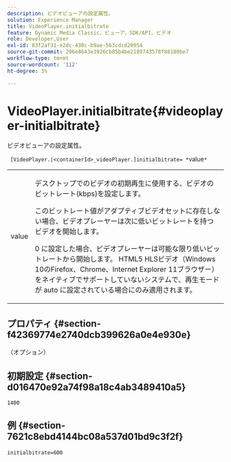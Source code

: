 ```yaml
---
description: ビデオビューアの設定属性。
solution: Experience Manager
title: VideoPlayer.initialbitrate
feature: Dynamic Media Classic，ビューア，SDK/API，ビデオ
role: Developer,User
exl-id: 83f2af31-e2dc-430c-b9ae-563cdcd20954
source-git-commit: 206e4643e3926cb85b4be2189743578f88180be7
workflow-type: tm+mt
source-wordcount: '112'
ht-degree: 3%

---
```


# VideoPlayer.initialbitrate{#videoplayer-initialbitrate}

ビデオビューアの設定属性。

` [VideoPlayer.|<containerId>_videoPlayer.]initialbitrate= *`value`*`

<table id="table_C616483932C2482CA9794DDD7313FD7C"> 
 <tbody> 
  <tr> 
   <td colname="col1"> <p> <span class="codeph"> value  </span> </p> </td> 
   <td colname="col2"> <p>デスクトップでのビデオの初期再生に使用する、ビデオのビットレート(kbps)を設定します。 </p> <p>このビットレート値がアダプティブビデオセットに存在しない場合、ビデオプレーヤーは次に低いビットレートを持つビデオを開始します。 </p> <p><span class="codeph"> 0 </span>に設定した場合、ビデオプレーヤーは可能な限り低いビットレートから開始します。 HTML5 HLSビデオ（Windows 10のFirefox、Chrome、Internet Explorer 11ブラウザー）をネイティブでサポートしていないシステムで、再生モードが<span class="codeph"> auto </span>に設定されている場合にのみ適用されます。 </p> </td> 
  </tr> 
 </tbody> 
</table>

## プロパティ {#section-f42369774e2740dcb399626a0e4e930e}

（オプション）

## 初期設定 {#section-d016470e92a74f98a18c4ab3489410a5}

`1400`

## 例 {#section-7621c8ebd4144bc08a537d01bd9c3f2f}

```
initialbitrate=600
```

